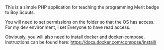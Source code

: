 This is a simple PHP application for teaching the programming Merit badge to Boy Scouts.

You will need to set permissions on the folder so that the OS has access.  For my dev environment, I set Everyone to have read access.

Obviously, you will also need to install docker and docker-compose.  Instructions can be found here: https://docs.docker.com/compose/install/
